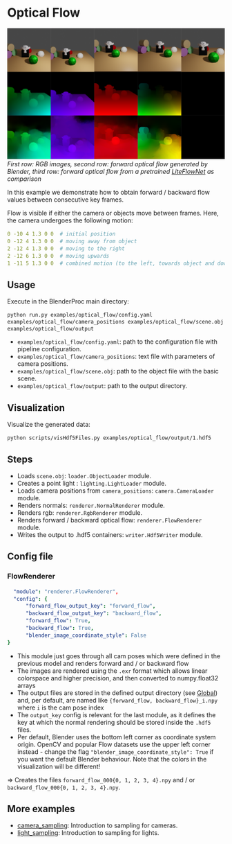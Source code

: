 # Optical Flow

![](rendering.png)
_First row: RGB images, second row: forward optical flow generated by Blender, third row: forward optical flow from a pretrained [LiteFlowNet](http://mmlab.ie.cuhk.edu.hk/projects/LiteFlowNet/) as comparison_


In this example we demonstrate how to obtain forward / backward flow values between consecutive key frames. 

Flow is visible if either the camera or objects move between frames. Here, the camera undergoes the following motion:
```yaml
0 -10 4 1.3 0 0  # initial position
0 -12 4 1.3 0 0  # moving away from object
2 -12 4 1.3 0 0  # moving to the right
2 -12 6 1.3 0 0  # moving upwards
1 -11 5 1.3 0 0  # combined motion (to the left, towards object and downwards)
```

## Usage

Execute in the BlenderProc main directory:

```
python run.py examples/optical_flow/config.yaml examples/optical_flow/camera_positions examples/optical_flow/scene.obj examples/optical_flow/output
```

* `examples/optical_flow/config.yaml`: path to the configuration file with pipeline configuration.
* `examples/optical_flow/camera_positions`: text file with parameters of camera positions.
* `examples/optical_flow/scene.obj`: path to the object file with the basic scene.
* `examples/optical_flow/output`: path to the output directory.

## Visualization

Visualize the generated data:

```
python scripts/visHdf5Files.py examples/optical_flow/output/1.hdf5
```

## Steps

* Loads `scene.obj`: `loader.ObjectLoader` module.
* Creates a point light : `lighting.LightLoader` module.
* Loads camera positions from `camera_positions`: `camera.CameraLoader` module.
* Renders normals: `renderer.NormalRenderer` module.
* Renders rgb: `renderer.RgbRenderer` module.
* Renders forward / backward optical flow: `renderer.FlowRenderer` module.
* Writes the output to .hdf5 containers: `writer.Hdf5Writer` module.

## Config file

### FlowRenderer

```yaml
  "module": "renderer.FlowRenderer",
  "config": {
      "forward_flow_output_key": "forward_flow",
      "backward_flow_output_key": "backward_flow",
      "forward_flow": True,
      "backward_flow": True,
      "blender_image_coordinate_style": False
}
```

* This module just goes through all cam poses which were defined in the previous model and renders forward and / or backward flow
* The images are rendered using the `.exr` format which allows linear colorspace and higher precision, and then converted to numpy.float32 arrays
* The output files are stored in the defined output directory (see [Global](#Global)) and, per default, are named like `{forward_flow, backward_flow}_i.npy` where `i` is the cam pose index
* The `output_key` config is relevant for the last module, as it defines the key at which the normal rendering should be stored inside the `.hdf5` files.
* Per default, Blender uses the bottom left corner as coordinate system origin. OpenCV and popular Flow datasets use the upper left corner instead - change the flag `"blender_image_coordinate_style": True` if you want the default Blender behaviour. Note that the colors in the visualization will be different!

=> Creates the files `forward_flow_000{0, 1, 2, 3, 4}.npy` and / or `backward_flow_000{0, 1, 2, 3, 4}.npy`.

## More examples

* [camera_sampling](../camera_sampling): Introduction to sampling for cameras.
* [light_sampling](../light_sampling): Introduction to sampling for lights.
